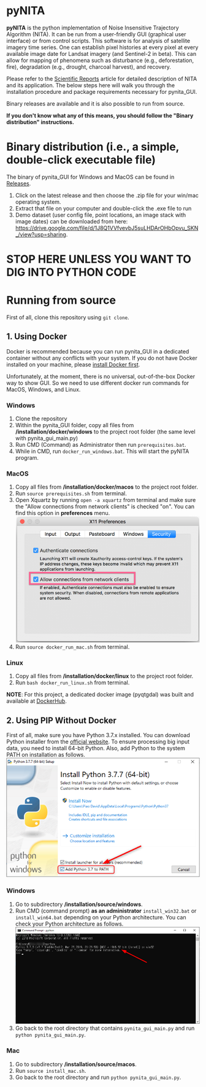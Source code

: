 # pyNITA 
 **pyNITA** is the python implementation of Noise Insensitive Trajectory Algorithm (NITA). It can be run from a user-friendly GUI (graphical user interface) or from control scripts. This software is for analysis of satellite imagery time series. One can establish pixel histories at every pixel at every available image date for Landsat imagery (and Sentinel-2 in beta). This can allow for mapping of phenomena such as disturbance (e.g., deforestation, fire), degradation (e.g., drought, charcoal harvest), and recovery.
 
 Please refer to the [Scientific Reports](https://www.nature.com/articles/srep35129) article for detailed description of NITA and its application. The below steps here will walk you through the installation procedure and package requirements necessary for pynita_GUI. 

 Binary releases are available and it is also possible to run from source.
 
 **If you don't know what any of this means, you should follow the "Binary distribution" instructions.**

# Binary distribution (i.e., a simple, double-click executable file)
The binary  of pynita_GUI for Windows and MacOS can be found in [Releases](https://github.com/malonzo47/pynita_GUI/releases).
1. Click on the latest release and then choose the .zip file for your win/mac operating system.
2. Extract that file on your computer and double-click the .exe file to run
3. Demo dataset (user config file, point locations, an image stack with image dates) can be downloaded from here: https://drive.google.com/file/d/1J8Q1VVfvevbJ5suLHDArOHbOpvu_SKN_/view?usp=sharing.


# STOP HERE UNLESS YOU WANT TO DIG INTO PYTHON CODE

# Running from source
First of all, clone this repository using `git clone`.
## 1. Using Docker
Docker is recommended because you can run pynita_GUI in a dedicated container without any conflicts with your system.
If you do not have Docker installed on your machine, please [install Docker first](https://docs.docker.com/install/). 

Unfortunately, at the moment, there is no universal, out-of-the-box Docker way to show GUI. So we need to use different docker run commands for MacOS, Windows, and Linux.
### Windows
1. Clone the repository 
2. Within the pynita_GUI folder, copy all files from **/installation/docker/windows** to the project root folder (the same level with pynita_gui_main.py)
3. Run CMD (Command) as Administrator then run `prerequisites.bat`.
4. While in CMD, run `docker_run_windows.bat`. This will start the pyNITA program.

### MacOS
1. Copy all files from **/installation/docker/macos** to the project root folder.
2. Run `source prerequisites.sh` from terminal.
3. Open Xquartz by running `open -a xquartz` from terminal and make sure the "Allow connections from network clients" is checked "on". You can find this option in **preferences** menu.
![Xquartz setting on MacOS](images/mac_xquartz.png)
4. Run `source docker_run_mac.sh` from terminal.

### Linux
1. Copy all files from **/installation/docker/linux** to the project root folder.
2. Run `bash docker_run_linux.sh` from terminal.

**NOTE**: For this project, a dedicated docker image (pyqtgdal) was built and available at [DockerHub](https://hub.docker.com/repository/docker/freelancedev217/pyqtgdal).

## 2. Using PIP Without Docker
First of all, make sure you have Python 3.7.x installed.
You can download Python installer from the [official website](https://www.python.org/downloads/).
To ensure processing big input data, you need to install 64-bit Python. Also, add Python to the system PATH on installation as follows.
![Add Python to PATH](images/python_installation.png)

### Windows
1. Go to subdirectory **/installation/source/windows**.
2. Run CMD (command prompt) **as an administrator**  `install_win32.bat` or `install_win64.bat` depending on your Python architecture.
You can check your Python architecture as follows.
![Python Architecture](images/python_architecture.png)
3. Go back to the root directory that contains `pynita_gui_main.py` and run `python pynita_gui_main.py`.


### Mac
1. Go to subdirectory **/installation/source/macos**.
2. Run `source install_mac.sh`.
3. Go back to the root directory and run `python pynita_gui_main.py`.
